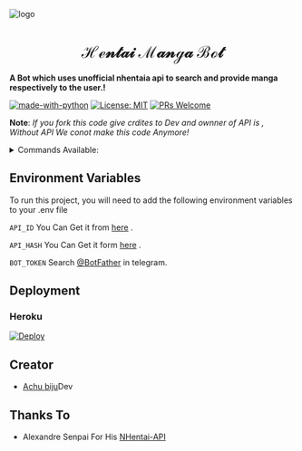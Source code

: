 
![logo](https://telegra.ph/file/63298c5e15f452da6e715.jpg)
<h1 align="center">ℋℯ𝓃𝓉𝒶𝒾 ℳ𝒶𝓃ℊ𝒶 ℬℴ𝓉</h1>

<b>A Bot which uses unofficial nhentaia api to search and provide manga respectively to the user.!</b>



[![made-with-python](https://img.shields.io/badge/Made%20with-Python-1f425f.svg)](https://www.python.org/)
[![License: MIT](https://img.shields.io/badge/License-MIT-yellow.svg)](https://opensource.org/licenses/MIT)
[![PRs Welcome](https://img.shields.io/badge/PRs-welcome-brightgreen.svg?style=flat-square)](http://makeapullrequest.com)

<b>Note</b>: <i>If you fork this code give crdites to Dev and ownner of API is , Without API We conot make this code Anymore!</i>
<details>
  <summary>Commands Available: </summary>

<pre>/start</pre>: Cool command to check if bot is working.
<pre>/Help</pre>: To Get Insturtion To use The bot.
<pre>/nh</pre>: To Get Adult Manga by codes , Example : /nh 339989
</details>


## Environment Variables

To run this project, you will need to add the following environment variables to your .env file

`API_ID` You Can Get it from [here](https://my.telegram.org/) .

`API_HASH` You Can Get it form [here](https://my.telegram.org/) .

`BOT_TOKEN` Search [@BotFather](https://t.me/botfather) in telegram.

## Deployment 

### Heroku

[![Deploy](https://www.herokucdn.com/deploy/button.svg)](https://heroku.com/deploy?template=https://github.com/Achu2234/HentaiMangaBot)




## Creator

- [Achu biju](https://github.com/Achu2234/HentaiMangaBot)Dev


## Thanks To

- Alexandre Senpai For His [NHentai-API](https://pypi.org/project/NHentai-API/)

